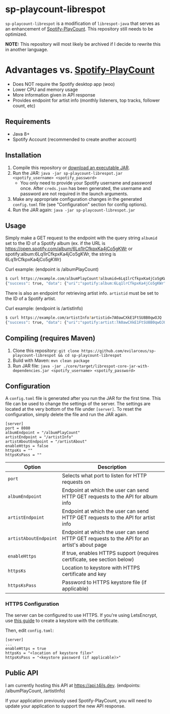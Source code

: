 # sp-playcount-librespot
`sp-playcount-librespot` is a modification of `librespot-java` that serves as an enhancement of [Spotify-PlayCount](https://github.com/evilarceus/Spotify-PlayCount). This repository still needs to be optimized.

**NOTE:** This repository will most likely be archived if I decide to rewrite this in another language.

# Advantages vs. [Spotify-PlayCount](https://github.com/evilarceus/Spotify-PlayCount)
* Does NOT require the Spotify desktop app (woo)
* Lower CPU and memory usage
* More information given in API response
* Provides endpoint for artist info (monthly listeners, top tracks, follower count, etc)

## Requirements
* Java 8+
* Spotify Account (recommended to create another account)

## Installation
1. Compile this repository or [download an executable JAR](https://github.com/evilarceus/sp-playcount-librespot/releases/latest).
2. Run the JAR: `java -jar sp-playcount-librespot.jar <spotify_username> <spotify_password>`
    * You only need to provide your Spotify username and password once. After `creds.json` has been generated, the username and password are not required in the launch arguments.
3. Make any appropriate configuration changes in the generated `config.toml` file (see "Configuration" section for config options).
4. Run the JAR again: `java -jar sp-playcount-librespot.jar`

## Usage
Simply make a GET request to the endpoint with the query string `albumid` set to the ID of a Spotify album (ex. if the URL is https://open.spotify.com/album/6Lq1lrCfkpxKa4jCo5gKWr or spotify:album:6Lq1lrCfkpxKa4jCo5gKWr, the string is 6Lq1lrCfkpxKa4jCo5gKWr)

Curl example: (endpoint is /albumPlayCount)
```bash
$ curl https://example.com/albumPlayCount?albumid=6Lq1lrCfkpxKa4jCo5gKWr
{"success": true, "data": {"uri":"spotify:album:6Lq1lrCfkpxKa4jCo5gKWr","name":"Good Faith","cover":{"uri":"https://i.scdn.co/image/ab67616d00001e02dc384e6d13983fe1cd415ade"},"year":2019,"track_count":10,"discs":[{"number":1 ...
```

There is also an endpoint for retrieving artist info. `artistid` must be set to the ID of a Spotify artist.

Curl example: (endpoint is /artistInfo)
```bash
$ curl https://example.com/artistInfo?artistid=7A0awCXkE1FtSU8B0qwOJQ
{"success": true, "data": {"uri":"spotify:artist:7A0awCXkE1FtSU8B0qwOJQ","info":{"uri":"spotify:artist:7A0awCXkE1FtSU8B0qwOJQ","name":"Jamie xx","portraits": ...
```

## Compiling (requires Maven)
1. Clone this repository: `git clone https://github.com/evilarceus/sp-playcount-librespot && cd sp-playcount-librespot`
2. Build with Maven: `mvn clean package`
3. Run JAR file: `java -jar ./core/target/librespot-core-jar-with-dependencies.jar <spotify_username> <spotify_password>`

## Configuration
A `config.toml` file is generated after you run the JAR for the first time. This file can be used to change the settings of the server. The settings are located at the very bottom of the file under `[server]`.
To reset the configuration, simply delete the file and run the JAR again.
```
[server]
port = 8080
albumEndpoint = "/albumPlayCount"
artistEndpoint = "/artistInfo"
artistAboutEndpoint = "/artistAbout"
enableHttps = false
httpsKs = ""
httpsKsPass = ""
```
| Option                  | Description                                                                                      |
|-------------------------|--------------------------------------------------------------------------------------------------|
| `port`                  | Selects what port to listen for HTTP requests on                                                 |
| `albumEndpoint`         | Endpoint at which the user can send HTTP GET requests to the API for album info                  |
| `artistEndpoint`        | Endpoint at which the user can send HTTP GET requests to the API for artist info                 |
| `artistAboutEndpoint`   | Endpoint at which the user can send HTTP GET requests to the API for an artist's about page      |
| `enableHttps`           | If true, enables HTTPS support (requires certificate, see section below)                         |
| `httpsKs`               | Location to keystore with HTTPS certificate and key                                              |
| `httpsKsPass`           | Password to HTTPS keystore file (if applicable)                                                  |

### HTTPS Configuration
The server can be configured to use HTTPS. If you're using LetsEncrypt, use [this guide](https://www.wissel.net/blog/2018/03/letsencrypt-java-keystore.html) to create a keystore with the certificate.

Then, edit `config.toml`:
```
[server]
...
enableHttps = true
httpsKs = "<location of keystore file>"
httpsKsPass = "<keystore password (if applicable)>"
```

## Public API
I am currently hosting this API at https://api.t4ils.dev. (endpoints: /albumPlayCount, /artistInfo)

If your application previously used Spotify-PlayCount, you will need to update your application to support the new API response.

